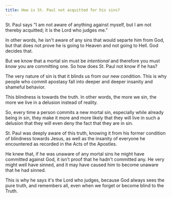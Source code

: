 ```yaml
---
title: How is St. Paul not acquitted for his sins?
---
```


St. Paul says "I am not aware of anything against myself, but I am not thereby acquitted; it is the Lord who judges me."

In other words, he isn't aware of any sins that would separte him from God, but that does not prove he is going to Heaven and not going to Hell. God decides that.

But we know that a mortal sin must be *intentional* and therefore you must *know* you are committing one. So how does St. Paul not know if he has?

The very nature of sin is that it blinds us from our new condition. This is why people who commit apostasy fall into deeper and deeper insanity and shameful behavior.

This blindness is towards the truth. In other words, the more we sin, the more we live in a delusion instead of reality.

So, every time a person commits a new mortal sin, especially while already being in sin, they make it more and more likely that they will live in such a delusion that they will even deny the fact that they are in sin.

St. Paul was deeply aware of this truth, knowing it from his former condition of blindness towards Jesus, as well as the insanity of everyone he encountered as recorded in the Acts of the Apostles.

He knew that, if he was unaware of any mortal sins he might have committed against God, it isn't proof that he hadn't committed any. He very might well have sinned, and it may have caused him to become unaware that he had sinned.

This is why he says it's the Lord who judges, because God always sees the pure truth, and remembers all, even when we forget or become blind to the Truth.
